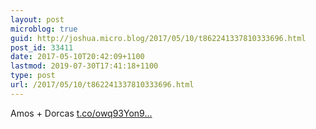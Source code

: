 ```yaml
---
layout: post
microblog: true
guid: http://joshua.micro.blog/2017/05/10/t862241337810333696.html
post_id: 33411
date: 2017-05-10T20:42:09+1100
lastmod: 2019-07-30T17:41:18+1100
type: post
url: /2017/05/10/t862241337810333696.html
---
```

Amos + Dorcas [t.co/owq93Yon9...](https://t.co/owq93Yon9C)
